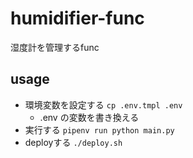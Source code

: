 # humidifier-func
湿度計を管理するfunc

## usage
- 環境変数を設定する `cp .env.tmpl .env`
  - .env の変数を書き換える
- 実行する `pipenv run python main.py`
- deployする `./deploy.sh`